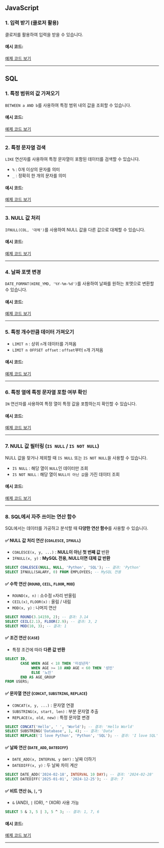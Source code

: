## JavaScript

### 1. 입력 받기 (클로저 활용)
클로저를 활용하여 입력을 받을 수 있습니다.

#### 예시 코드:
[예제 코드 보기](https://github.com/yoonc01/solve/blob/main/%EB%B0%B1%EC%A4%80/Bronze/32905.%E2%80%85RACI/RACI.js)

---

## SQL

### 1. 특정 범위의 값 가져오기
`BETWEEN a AND b`를 사용하여 특정 범위 내의 값을 조회할 수 있습니다.

#### 예시 코드:
[예제 코드 보기](https://github.com/yoonc01/solve/blob/main/%ED%94%84%EB%A1%9C%EA%B7%B8%EB%9E%98%EB%A8%B8%EC%8A%A4/1/131535.%E2%80%85%EC%A1%B0%EA%B1%B4%EC%97%90%E2%80%85%EB%A7%9E%EB%8A%94%E2%80%85%ED%9A%8C%EC%9B%90%EC%88%98%E2%80%85%EA%B5%AC%ED%95%98%EA%B8%B0/%EC%A1%B0%EA%B1%B4%EC%97%90%E2%80%85%EB%A7%9E%EB%8A%94%E2%80%85%ED%9A%8C%EC%9B%90%EC%88%98%E2%80%85%EA%B5%AC%ED%95%98%EA%B8%B0.sql)

---

### 2. 특정 문자열 검색
`LIKE` 연산자를 사용하여 특정 문자열이 포함된 데이터를 검색할 수 있습니다.
- `%` : 0개 이상의 문자를 의미
- `_` : 정확히 한 개의 문자를 의미

#### 예시 코드:
[예제 코드 보기](https://github.com/yoonc01/solve/blob/main/%ED%94%84%EB%A1%9C%EA%B7%B8%EB%9E%98%EB%A8%B8%EC%8A%A4/1/131112.%E2%80%85%EA%B0%95%EC%9B%90%EB%8F%84%EC%97%90%E2%80%85%EC%9C%84%EC%B9%98%ED%95%9C%E2%80%85%EC%83%9D%EC%82%B0%EA%B3%B5%EC%9E%A5%E2%80%85%EB%AA%A9%EB%A1%9D%E2%80%85%EC%B6%9C%EB%A0%A5%ED%95%98%EA%B8%B0/%EA%B0%95%EC%9B%90%EB%8F%84%EC%97%90%E2%80%85%EC%9C%84%EC%B9%98%ED%95%9C%E2%80%85%EC%83%9D%EC%82%B0%EA%B3%B5%EC%9E%A5%E2%80%85%EB%AA%A9%EB%A1%9D%E2%80%85%EC%B6%9C%EB%A0%A5%ED%95%98%EA%B8%B0.sql)

---

### 3. NULL 값 처리
`IFNULL(COL, '대체')`를 사용하여 NULL 값을 다른 값으로 대체할 수 있습니다.

#### 예시 코드:
[예제 코드 보기](https://github.com/yoonc01/solve/blob/main/%ED%94%84%EB%A1%9C%EA%B7%B8%EB%9E%98%EB%A8%B8%EC%8A%A4/1/132201.%E2%80%8512%EC%84%B8%E2%80%85%EC%9D%B4%ED%95%98%EC%9D%B8%E2%80%85%EC%97%AC%EC%9E%90%E2%80%85%ED%99%98%EC%9E%90%E2%80%85%EB%AA%A9%EB%A1%9D%E2%80%85%EC%B6%9C%EB%A0%A5%ED%95%98%EA%B8%B0/12%EC%84%B8%E2%80%85%EC%9D%B4%ED%95%98%EC%9D%B8%E2%80%85%EC%97%AC%EC%9E%90%E2%80%85%ED%99%98%EC%9E%90%E2%80%85%EB%AA%A9%EB%A1%9D%E2%80%85%EC%B6%9C%EB%A0%A5%ED%95%98%EA%B8%B0.sql)

---

### 4. 날짜 포맷 변경
`DATE_FORMAT(HIRE_YMD, '%Y-%m-%d')`를 사용하여 날짜를 원하는 포맷으로 변환할 수 있습니다.

#### 예시 코드:
[예제 코드 보기](https://github.com/yoonc01/solve/blob/main/%ED%94%84%EB%A1%9C%EA%B7%B8%EB%9E%98%EB%A8%B8%EC%8A%A4/1/132203.%E2%80%85%ED%9D%89%EB%B6%80%EC%99%B8%EA%B3%BC%E2%80%85%EB%98%90%EB%8A%94%E2%80%85%EC%9D%BC%EB%B0%98%EC%99%B8%EA%B3%BC%E2%80%85%EC%9D%98%EC%82%AC%E2%80%85%EB%AA%A9%EB%A1%9D%E2%80%85%EC%B6%9C%EB%A0%A5%ED%95%98%EA%B8%B0/%ED%9D%89%EB%B6%80%EC%99%B8%EA%B3%BC%E2%80%85%EB%98%90%EB%8A%94%E2%80%85%EC%9D%BC%EB%B0%98%EC%99%B8%EA%B3%BC%E2%80%85%EC%9D%98%EC%82%AC%E2%80%85%EB%AA%A9%EB%A1%9D%E2%80%85%EC%B6%9C%EB%A0%A5%ED%95%98%EA%B8%B0.sql)

---

### 5. 특정 개수만큼 데이터 가져오기
- `LIMIT n` : 상위 `n`개 데이터를 가져옴
- `LIMIT n OFFSET offset` : `offset`부터 `n`개 가져옴

#### 예시 코드:
[예제 코드 보기](https://github.com/yoonc01/solve/blob/main/%ED%94%84%EB%A1%9C%EA%B7%B8%EB%9E%98%EB%A8%B8%EC%8A%A4/1/59405.%E2%80%85%EC%83%81%EC%9C%84%E2%80%85n%EA%B0%9C%E2%80%85%EB%A0%88%EC%BD%94%EB%93%9C/%EC%83%81%EC%9C%84%E2%80%85n%EA%B0%9C%E2%80%85%EB%A0%88%EC%BD%94%EB%93%9C.sql)

---

### 6. 특정 열에 특정 문자열 포함 여부 확인  
`IN` 연산자를 사용하여 특정 열이 특정 값을 포함하는지 확인할 수 있습니다.  

#### 예시 코드:  
[예제 코드 보기](https://github.com/yoonc01/solve/blob/main/%ED%94%84%EB%A1%9C%EA%B7%B8%EB%9E%98%EB%A8%B8%EC%8A%A4/1/276013.%E2%80%85Python%E2%80%85%EA%B0%9C%EB%B0%9C%EC%9E%90%E2%80%85%EC%B0%BE%EA%B8%B0/Python%E2%80%85%EA%B0%9C%EB%B0%9C%EC%9E%90%E2%80%85%EC%B0%BE%EA%B8%B0.sql)

---

### 7. NULL 값 필터링 (`IS NULL` / `IS NOT NULL`)  
NULL 값을 찾거나 제외할 때 `IS NULL` 또는 `IS NOT NULL`을 사용할 수 있습니다.  

- `IS NULL` : 해당 열이 `NULL`인 데이터만 조회  
- `IS NOT NULL` : 해당 열이 `NULL이 아닌 값`을 가진 데이터 조회  

#### 예시 코드:  
[예제 코드 보기](https://github.com/yoonc01/solve/blob/main/%ED%94%84%EB%A1%9C%EA%B7%B8%EB%9E%98%EB%A8%B8%EC%8A%A4/1/293258.%E2%80%85%EC%9E%94%EC%B1%99%EC%9D%B4%E2%80%85%EC%9E%A1%EC%9D%80%E2%80%85%EC%88%98%E2%80%85%EA%B5%AC%ED%95%98%EA%B8%B0/%EC%9E%94%EC%B1%99%EC%9D%B4%E2%80%85%EC%9E%A1%EC%9D%80%E2%80%85%EC%88%98%E2%80%85%EA%B5%AC%ED%95%98%EA%B8%B0.sql)

---

### 8. SQL에서 자주 쓰이는 연산 함수  
SQL에서는 데이터를 가공하고 분석할 때 **다양한 연산 함수**를 사용할 수 있습니다.  

#### ✅ **NULL 값 처리 연산 (`COALESCE`, `IFNULL`)**  
- `COALESCE(x, y, ...)` : **NULL이 아닌 첫 번째 값** 반환  
- `IFNULL(x, y)` : **MySQL 전용, NULL이면 대체 값 반환**  

```sql
SELECT COALESCE(NULL, NULL, 'Python', 'SQL'); -- 결과: 'Python'
SELECT IFNULL(SALARY, 0) FROM EMPLOYEES; -- MySQL 전용
```

#### ✅ **수학 연산 (`ROUND`, `CEIL`, `FLOOR`, `MOD`)**  
- `ROUND(x, n)` : 소수점 `n`자리 반올림  
- `CEIL(x)`, `FLOOR(x)` : 올림 / 내림  
- `MOD(x, y)` : 나머지 연산  

```sql
SELECT ROUND(3.14159, 2); -- 결과: 3.14
SELECT CEIL(2.1), FLOOR(2.9); -- 결과: 3, 2
SELECT MOD(10, 3); -- 결과: 1
```

#### ✅ **조건 연산 (`CASE`)**  
- 특정 조건에 따라 **다른 값 반환**  

```sql
SELECT ID, 
       CASE WHEN AGE < 18 THEN '미성년자'
            WHEN AGE >= 18 AND AGE < 60 THEN '성인'
            ELSE '노인' 
       END AS AGE_GROUP
FROM USERS;
```

#### ✅ **문자열 연산 (`CONCAT`, `SUBSTRING`, `REPLACE`)**  
- `CONCAT(x, y, ...)` : 문자열 연결  
- `SUBSTRING(x, start, len)` : 부분 문자열 추출  
- `REPLACE(x, old, new)` : 특정 문자열 변경  

```sql
SELECT CONCAT('Hello', ' ', 'World'); -- 결과: 'Hello World'
SELECT SUBSTRING('Database', 1, 4); -- 결과: 'Data'
SELECT REPLACE('I love Python', 'Python', 'SQL'); -- 결과: 'I love SQL'
```

#### ✅ **날짜 연산 (`DATE_ADD`, `DATEDIFF`)**  
- `DATE_ADD(x, INTERVAL y DAY)` : 날짜 더하기  
- `DATEDIFF(x, y)` : 두 날짜 차이 계산  

```sql
SELECT DATE_ADD('2024-02-18', INTERVAL 10 DAY); -- 결과: '2024-02-28'
SELECT DATEDIFF('2025-01-01', '2024-12-25'); -- 결과: 7
```

#### ✅ **비트 연산 (`&`, `|`, `^`)**  
- `&` (AND), `|` (OR), `^` (XOR) 사용 가능  

```sql
SELECT 5 & 3, 5 | 3, 5 ^ 3; -- 결과: 1, 7, 6
```

#### 예시 코드:  
[예제 코드 보기](https://github.com/yoonc01/solve/blob/main/%ED%94%84%EB%A1%9C%EA%B7%B8%EB%9E%98%EB%A8%B8%EC%8A%A4/1/293259.%E2%80%85%EC%9E%A1%EC%9D%80%E2%80%85%EB%AC%BC%EA%B3%A0%EA%B8%B0%EC%9D%98%E2%80%85%ED%8F%89%EA%B7%A0%E2%80%85%EA%B8%B8%EC%9D%B4%E2%80%85%EA%B5%AC%ED%95%98%EA%B8%B0/%EC%9E%A1%EC%9D%80%E2%80%85%EB%AC%BC%EA%B3%A0%EA%B8%B0%EC%9D%98%E2%80%85%ED%8F%89%EA%B7%A0%E2%80%85%EA%B8%B8%EC%9D%B4%E2%80%85%EA%B5%AC%ED%95%98%EA%B8%B0.sql)

---
